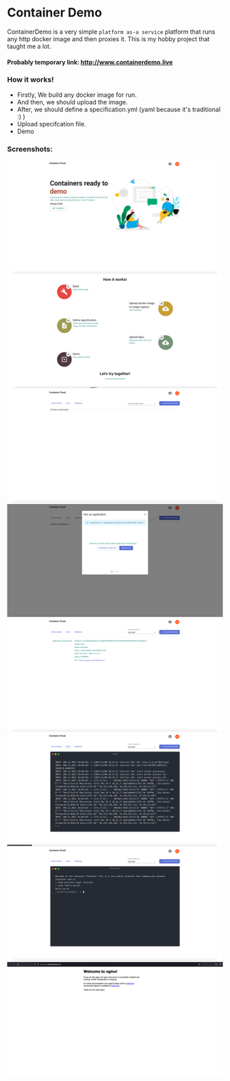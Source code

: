 # Container Demo 

ContainerDemo is a very simple `platform as-a service` platform that runs any http docker image and then proxies it.
This is my hobby project that taught me a lot. 

#### Probably temporary link: http://www.containerdemo.live

### How it works!

-   Firstly, We build any docker image for run.
-   And then, we should upload the image.
-   After, we should define a specification.yml (yaml because it's traditional :) )
-   Upload specifcation file.
-   Demo

### Screenshots:
![](/screenshots/01.png)
![](/screenshots/02.png)
![](/screenshots/03.png)
![](/screenshots/04.png)
![](/screenshots/05.png)
![](/screenshots/06.png)
![](/screenshots/07.png)
![](/screenshots/08.png)
